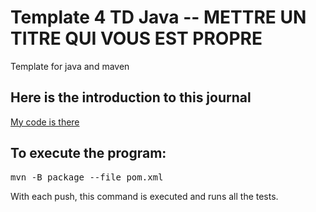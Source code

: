 # Template 4 TD Java -- METTRE UN TITRE QUI VOUS EST PROPRE

Template for java and maven

## Here is the introduction to this journal

[My code is there](./src/main/java/fr/unice/polytech/poo/example/OneClass.java)

## To execute the program:
<pre>
mvn -B package --file pom.xml
</pre>

With each push, this command is executed and runs all the tests.

